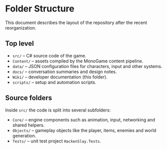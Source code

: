 # Folder Structure

This document describes the layout of the repository after the recent reorganization.

## Top level

- `src/` – C# source code of the game.
- `Content/` – assets compiled by the MonoGame content pipeline.
- `data/` – JSON configuration files for characters, input and other systems.
- `docs/` – conversation summaries and design notes.
- `Wiki/` – developer documentation (this folder).
- `scripts/` – setup and automation scripts.

## Source folders

Inside `src/` the code is split into several subfolders:

- `Core/` – engine components such as animation, input, networking and shared helpers.
- `Objects/` – gameplay objects like the player, items, enemies and world generation.
- `Tests/` – unit test project `HackenSlay.Tests`.


